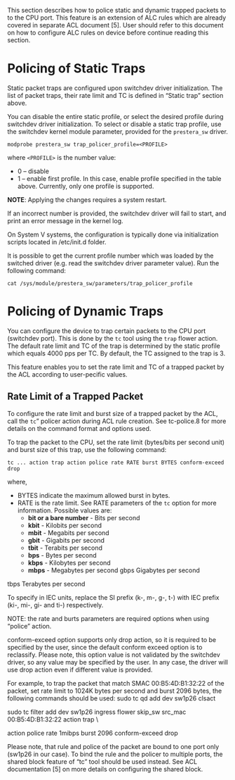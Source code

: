 This section describes how to police static and dynamic trapped packets to to the CPU port. This feature is an extension of ALC rules which are already covered in separate ACL document [5]. User should refer to this document on how to configure ALC rules on device before continue reading this section.

# Policing of Static Traps

Static packet traps are configured upon switchdev driver initialization. The list of packet traps, their rate limit and TC is defined in “Static trap” section above.

You can disable the entire static profile, or select the desired profile during switchdev driver initialization. To select or disable a static trap profile, use the switchdev kernel module parameter, provided for  the `prestera_sw` driver.
```
modprobe prestera_sw trap_policer_profile=<PROFILE>
```
where `<PROFILE>` is the number value:
* 0 – disable
* 1 – enable first profile. In this case, enable profile specified in the table above. Currently, only one profile is supported.

**NOTE**: Applying the changes requires a system restart.

If an incorrect number is provided, the switchdev driver will fail to start, and print an error message in the kernel log.

On System V systems, the configuration is typically done via initialization scripts located in /etc/init.d folder.

It is possible to get the current profile number which was loaded by the switched driver (e.g. read the switchdev driver parameter value). Run the following command:
```
cat /sys/module/prestera_sw/parameters/trap_policer_profile
```
# Policing of Dynamic Traps
You can configure the device to trap certain packets to the CPU port (switchdev port). This is done by the `tc` tool using the `trap` flower action. The default rate limit and TC of the trap is determined by the static profile which equals 4000 pps per TC. By default, the TC assigned to the trap is 3.

This feature enables you to set the rate limit and TC of a trapped packet by the ACL according to user-pecific values.

## Rate Limit of a Trapped Packet
To configure the rate limit and burst size of a trapped packet by the ACL, call the `tc`” policer action  during ACL rule creation. See tc-police.8 for more details on the command format and options used.

To trap the packet to the CPU, set the rate limit (bytes/bits per second unit) and burst size of this trap, use the following command:
```
tc ... action trap action police rate RATE burst BYTES conform-exceed drop
```
where,
* BYTES indicate the maximum allowed burst in bytes.
* RATE is the rate limit. See RATE parameters of the `tc` option for more information. Possible values are:
  * **bit or a bare number** - Bits per second
  * **kbit** - Kilobits per second
  * **mbit** - Megabits per second
  * **gbit** - Gigabits per second
  * **tbit** - Terabits per second
  * **bps** - Bytes per second
  * **kbps** - Kilobytes per second
  * **mbps** - Megabytes per second
gbps Gigabytes per second

tbps Terabytes per second

To specify in IEC units, replace the SI prefix (k-, m-, g-, t-) with IEC prefix (ki-, mi-, gi- and ti-) respectively.

NOTE: the rate and burts parameters are required options when using “police” action.

conform-exceed option supports only drop action, so it is required to be specified by the user, since the default conform exceed option is to reclassify. Please note, this option value is not validated by the switchdev driver, so any value may be specified by the user. In any case, the driver will use drop action even if different value is provided.

For example, to trap the packet that match SMAC 00:B5:4D:B1:32:22 of the packet, set rate limit to 1024K bytes per second and burst 2096 bytes, the following commands should be used:
sudo tc qd add dev sw1p26 clsact

sudo tc filter add dev sw1p26 ingress flower skip_sw src_mac 00:B5:4D:B1:32:22 action trap \

action police rate 1mibps burst 2096 conform-exceed drop

Please note, that rule and police of the packet are bound to one port only (sw1p26 in our case). To bind the rule and the policer to multiple ports, the shared block feature of “tc” tool should be used instead. See ACL documentation [5] on more details on configuring the shared block.